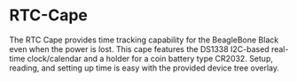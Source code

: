 RTC-Cape
========
The RTC Cape provides time tracking capability for the BeagleBone Black even when the power is lost. This cape features the DS1338 I2C-based real-time clock/calendar and a holder for a coin battery type CR2032. Setup, reading, and setting up time is easy with the provided device tree overlay.
